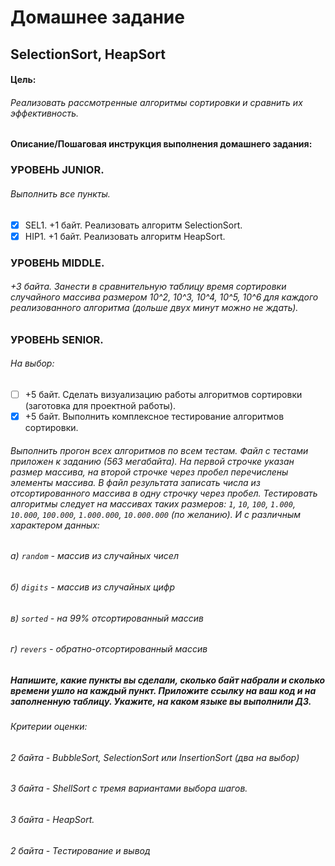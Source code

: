 # Домашнее задание
## SelectionSort, HeapSort

#### Цель:
###### Реализовать рассмотренные алгоритмы сортировки и сравнить их эффективность.


#### Описание/Пошаговая инструкция выполнения домашнего задания:
### УРОВЕНЬ JUNIOR.
###### Выполнить все пункты.
-[x] SEL1. +1 байт. Реализовать алгоритм SelectionSort.
-[x] HIP1. +1 байт. Реализовать алгоритм HeapSort.
### УРОВЕНЬ MIDDLE.
###### +3 байта. Занести в сравнительную таблицу время сортировки случайного массива размером 10^2, 10^3, 10^4, 10^5, 10^6 для каждого реализованного алгоритма (дольше двух минут можно не ждать).
### УРОВЕНЬ SENIOR.
###### На выбор:
-[ ] +5 байт. Сделать визуализацию работы алгоритмов сортировки (заготовка для проектной работы).
-[x] +5 байт. Выполнить комплексное тестирование алгоритмов сортировки.
###### Выполнить прогон всех алгоритмов по всем тестам. Файл с тестами приложен к заданию (563 мегабайта). На первой строчке указан размер массива, на второй строчке через пробел перечислены элементы массива. В файл результата записать числа из отсортированного массива в одну строчку через пробел. Тестировать алгоритмы следует на массивах таких размеров: `1`, `10`, `100`, `1.000`, `10.000`, `100.000`, `1.000.000`, `10.000.000` (по желанию). И с различным характером данных:
###### а) `random` - массив из случайных чисел
###### б) `digits` - массив из случайных цифр
###### в) `sorted` - на 99% отсортированный массив
###### г) `revers` - обратно-отсортированный массив

##### ***Напишите, какие пункты вы сделали, сколько байт набрали и сколько времени ушло на каждый пункт. Приложите ссылку на ваш код и на заполненную таблицу. Укажите, на каком языке вы выполнили ДЗ.***


###### Критерии оценки:
###### 2 байта - BubbleSort, SelectionSort или InsertionSort (два на выбор)
###### 3 байта - ShellSort с тремя вариантами выбора шагов.
###### 3 байта - HeapSort.
###### 2 байта - Тестирование и вывод